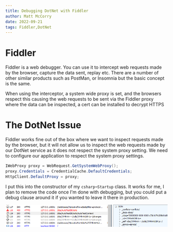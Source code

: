 ```yaml
---
title: Debugging DotNet with Fiddler
author: Matt McCorry
date: 2022-09-21
tags: Fiddler,DotNet
---
```


# Fiddler

Fiddler is a web debugger. You can use it to intercept web requests made by the browser, capture the data sent, replay etc. There are a number of other similar products such as PostMan, or Insomnia but the basic concept is the same.

When using the interceptor, a system wide proxy is set, and the browsers respect this causing the web requests to be sent via the Fiddler proxy where the data can be inspected, a cert can be installed to decrypt HTTPS

# The DotNet Issue

Fiddler works fine out of the box where we want to inspect requests made by the browser, but it will not allow us to inspect the web requests made by our DotNet service as it does not respect the system proxy setting. We need to configure our application to respect the system proxy settings.

```csharp
IWebProxy proxy = WebRequest.GetSystemWebProxy();
proxy.Credentials = CredentialCache.DefaultCredentials;
HttpClient.DefaultProxy = proxy;
```

I put this into the constructor of my `csharp¬Startup` class. It works for me, I plan to remove the code once I'm done with debugging, but you could put a debug clause around it if you wanted to leave it there in production.

![Fiddler](./images/Fiddler.png)
